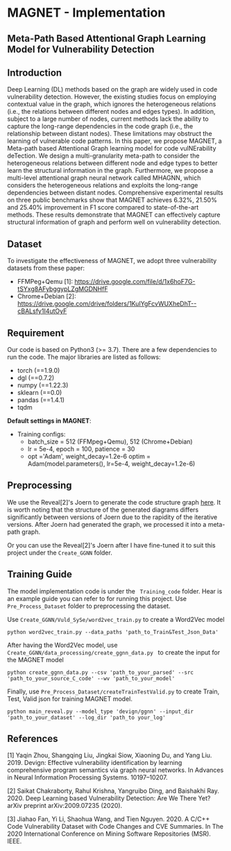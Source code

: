 # MAGNET - Implementation
## Meta-Path Based Attentional Graph Learning Model for Vulnerability Detection
## Introduction
Deep Learning (DL) methods based on the graph are widely used in code vulnerability detection. However, the existing studies focus on employing contextual value in the graph, which ignores the heterogeneous relations (i.e., the relations between different nodes and edges types). In addition, subject to a large number of nodes, current methods lack the ability to capture the long-range dependencies in the code graph (i.e., the relationship between distant nodes). These limitations may obstruct the learning
of vulnerable code patterns. In this paper, we propose MAGNET, a Meta-path based Attentional Graph learning model for code vulNErability deTection. We design a multi-granularity meta-path to consider the heterogeneous relations between different node and edge types to better learn the structural information in the graph. Furthermore, we propose a multi-level attentional graph neural network called MHAGNN, which considers the heterogeneous relations and exploits the long-range dependencies between distant nodes. Comprehensive experimental results on three public benchmarks show that MAGNET achieves 6.32%, 21.50% and 25.40% improvement in F1 score compared to state-of-the-art methods. These results demonstrate that MAGNET can effectively capture structural information of graph and perform well on vulnerability detection.

## Dataset
To investigate the effectiveness of MAGNET, we adopt three vulnerability datasets from these paper: 
* FFMPeg+Qemu [1]: https://drive.google.com/file/d/1x6hoF7G-tSYxg8AFybggypLZgMGDNHfF
* Chrome+Debian [2]: https://drive.google.com/drive/folders/1KuIYgFcvWUXheDhT--cBALsfy1I4utOyF

## Requirement
Our code is based on Python3 (>= 3.7). There are a few dependencies to run the code. The major libraries are listed as follows:
* torch  (==1.9.0)
* dgl  (==0.7.2)
* numpy  (==1.22.3)
* sklearn  (==0.0)
* pandas  (==1.4.1)
* tqdm

**Default settings in MAGNET**:
* Training configs: 
    * batch_size = 512 (FFMpeg+Qemu), 512 (Chrome+Debian)
    * lr = 5e-4, epoch = 100, patience = 30
    * opt ='Adam', weight_decay=1.2e-6
optim = Adam(model.parameters(), lr=5e-4, weight_decay=1.2e-6)

## Preprocessing
We use the Reveal[2]'s Joern to generate the code structure graph [here](https://github.com/VulDetProject/ReVeal). It is worth noting that the structure of the generated diagrams differs significantly between versions of Joern due to the rapidity of the iterative versions. After Joern had generated the graph, we processed it into a meta-path graph.

Or you can use the Reveal[2]'s Joern after I have fine-tuned it to suit this project under the ```Create_GGNN``` folder.

## Training Guide
The model implementation code is under the ``` Training_code``` folder. 
Hear is an example guide you can refer to for running this project.
Use ```Pre_Process_Dataset``` folder to preprocessing the dataset.

Use ```Create_GGNN/Vuld_SySe/word2vec_train.py``` to create a Word2Vec model

```
python word2vec_train.py --data_paths 'path_to_Train&Test_Json_Data'
```
After having the Word2Vec model, use ```Create_GGNN/data_processing/create_ggnn_data.py ``` to create the input for the MAGNET model

```
python create_ggnn_data.py --csv 'path_to_your_parsed' --src 'path_to_your_source_C_code' --wv 'path_to_your_model'
```

Finally, use ```Pre_Process_Dataset/createTrainTestValid.py``` to create Train, Test, Valid json for training MAGNET model.

```
python main_reveal.py --model_type 'devign/ggnn' --input_dir 'path_to_your_dataset' --log_dir 'path_to your_log'
```
## References

[1] Yaqin Zhou, Shangqing Liu, Jingkai Siow, Xiaoning Du, and Yang Liu. 2019. Devign: Effective vulnerability identification by learning comprehensive program semantics via graph neural networks. In Advances in Neural Information Processing Systems. 10197–10207.

[2] Saikat Chakraborty, Rahul Krishna, Yangruibo Ding, and Baishakhi Ray. 2020. Deep Learning based Vulnerability Detection: Are We There Yet? arXiv preprint arXiv:2009.07235 (2020).

[3] Jiahao Fan, Yi Li, Shaohua Wang, and Tien Nguyen. 2020. A C/C++ Code Vulnerability Dataset with Code Changes and CVE Summaries. In The 2020 International Conference on Mining Software Repositories (MSR). IEEE.
